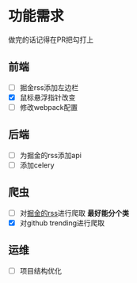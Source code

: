 # 功能需求
做完的话记得在PR把勾打上

## 前端
- [ ] 掘金rss添加左边栏
- [x] 鼠标悬浮指针改变
- [ ] 修改webpack配置

## 后端
- [ ] 为掘金的rss添加api
- [ ] 添加celery

## 爬虫
- [ ] 对[掘金的rss](https://juejin.im/rss)进行爬取 **最好能分个类**
- [x] 对github trending进行爬取

## 运维
- [ ] 项目结构优化


